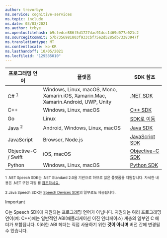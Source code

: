```yaml
---
author: trevorbye
ms.service: cognitive-services
ms.topic: include
ms.date: 03/03/2021
ms.author: trbye
ms.openlocfilehash: b9cfedce886f5d1727dac91dcc1469d077a021c2
ms.sourcegitcommit: 57b7356981803f933cbf75e2d5285db73383947f
ms.translationtype: MT
ms.contentlocale: ko-KR
ms.lasthandoff: 10/05/2021
ms.locfileid: "129585010"
---
```

| 프로그래밍 언어 | 플랫폼 | SDK 참조 |
|----------------------|----------|---------------|
| C# <sup>1</sup> | Windows, Linux, macOS, Mono, Xamarin.iOS, Xamarin.Mac, Xamarin.Android, UWP, Unity | [.NET SDK](/dotnet/api/overview/azure/cognitiveservices/client/speechservice) |
| C++ | Windows, Linux, macOS | [C++ SDK](/cpp/cognitive-services/speech/)      |
| Go  | Linux | [SDK로 이동](https://github.com/Microsoft/cognitive-services-speech-sdk-go) |
| Java <sup>2</sup> | Android, Windows, Linux, macOS | [Java SDK](/java/api/com.microsoft.cognitiveservices.speech) |
| JavaScript | Browser, Node.js | [JavaScript SDK](/javascript/api/microsoft-cognitiveservices-speech-sdk/) |
| Objective-C / Swift | iOS, macOS | [Objective-C SDK](/objectivec/cognitive-services/speech/) |
| Python | Windows, Linux, macOS | [Python SDK](/python/api/azure-cognitiveservices-speech/) |

<sup>1 .NET Speech SDK는 .NET Standard 2.0을 기반으로 하므로 많은 플랫폼을 지원합니다. 자세한 내용은 .NET 구현 지원 를 [참조하세요.](/dotnet/standard/net-standard#net-implementation-support)</sup>

<sup>2 Java Speech SDK는 [Speech Devices SDK](../articles/cognitive-services/speech-service/speech-devices-sdk.md)의 일부로도 제공됩니다.</sup>

> [!IMPORTANT]
> C는 Speech SDK에 지원되는 프로그래밍 언어가 아닙니다. 지원되는 여러 프로그래밍 언어(예: C++)에는 일반적인 ABI(애플리케이션 이진 인터페이스) 계층의 일부인 C 헤더가 포함됩니다. 이러한 ABI 헤더는 직접 사용하기 위한 **것이 아니며** 버전 간에 변경될 수 있습니다.
